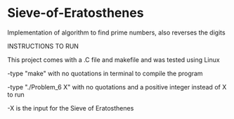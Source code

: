 # Sieve-of-Eratosthenes
Implementation of algorithm to find prime numbers, also reverses the digits


INSTRUCTIONS TO RUN 

This project comes with a .C file and makefile and was tested using Linux 

-type "make" with no quotations in terminal to compile the program 

-type "./Problem_6 X" with no quotations and a positive integer instead of X to run

-X is the input for the Sieve of Eratosthenes
